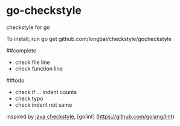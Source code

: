 go-checkstyle
=============

checkstyle for go

To install, run
  go get github.com/longbai/checkstyle/gocheckstyle

##complete
* check file line
* check function line

##todo
* check if ... indent counts
* check typo
* check indent not same


inspired by [java checkstyle](https://github.com/checkstyle/checkstyle), [golint] (https://github.com/golang/lint)
